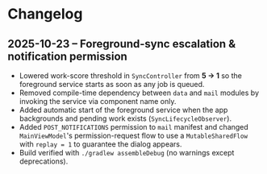 # Changelog

## 2025-10-23 – Foreground-sync escalation & notification permission

* Lowered work-score threshold in `SyncController` from **5 → 1** so the foreground service starts as soon as any job is queued.
* Removed compile-time dependency between `data` and `mail` modules by invoking the service via component name only.
* Added automatic start of the foreground service when the app backgrounds and pending work exists (`SyncLifecycleObserver`).
* Added `POST_NOTIFICATIONS` permission to `mail` manifest and changed `MainViewModel`'s permission-request flow to use a `MutableSharedFlow` with `replay = 1` to guarantee the dialog appears.
* Build verified with `./gradlew assembleDebug` (no warnings except deprecations). 